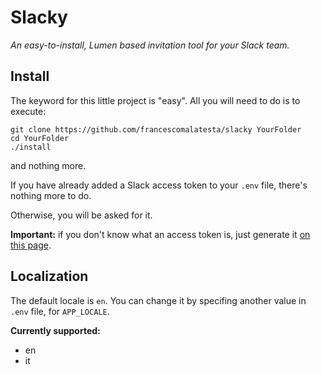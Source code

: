 # Slacky

_An easy-to-install, Lumen based invitation tool for your Slack team._

## Install

The keyword for this little project is "easy". All you will need to do is to execute:

    git clone https://github.com/francescomalatesta/slacky YourFolder
    cd YourFolder
    ./install

and nothing more.

If you have already added a Slack access token to your `.env` file, there's nothing more to do. 

Otherwise, you will be asked for it.

**Important:** if you don't know what an access token is, just generate it [on this page](https://api.slack.com/docs/oauth-test-tokens).

## Localization

The default locale is `en`. You can change it by specifing another value in `.env` file, for `APP_LOCALE`.

**Currently supported:**

* en
* it